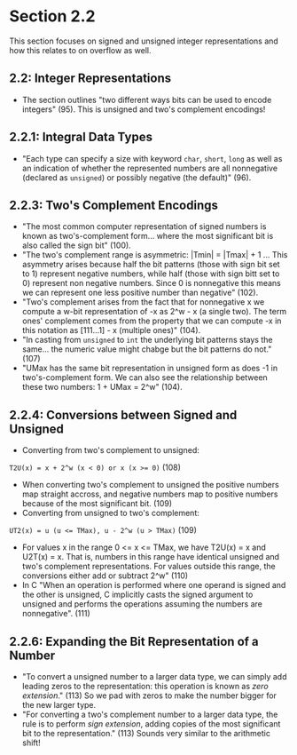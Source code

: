 # Section 2.2
This section focuses on signed and unsigned integer representations and how this relates to on overflow as well.

## 2.2: Integer Representations
- The section outlines "two different ways bits can be used to encode integers" (95). This is unsigned and two's complement encodings!

## 2.2.1: Integral Data Types
- "Each type can specify a size with keyword `char`, `short`, `long` as well as an indication of whether the represented numbers are all nonnegative (declared as `unsigned`) or possibly negative (the default)" (96).

## 2.2.3: Two's Complement Encodings
- "The most common computer representation of signed numbers is known as two's-complement form... where the most significant bit is also called the sign bit" (100).
- "The two's complement range is asymmetric: |Tmin| = |Tmax| + 1 ... This asymmetry arises because half the bit patterns (those with sign bit set to 1) represent negative numbers, while half (those with sign bitt set to 0) represent non negative numbers. Since 0 is nonnegative this means we can represent one less positive number than negative" (102).
- "Two's complement arises from the fact that for nonnegative x we compute a w-bit representation of -x as 2^w - x (a single two). The term ones' complement comes from the property that we can compute -x in this notation as [111...1] - x (multiple ones)" (104).
- "In casting from `unsigned` to `int` the underlying bit patterns stays the same... the numeric value might chabge but the bit patterns do not." (107)
- "UMax has the same bit representation in unsigned form as does -1 in two's-complement form. We can also see the relationship between these two numbers: 1 + UMax = 2^w" (104).

## 2.2.4: Conversions between Signed and Unsigned
- Converting from two's complement to unsigned:

`T2U(x) = x + 2^w (x < 0) or x (x >= 0)` (108)
- When converting two's complement to unsigned the positive numbers map straight accross, and negative numbers map to positive numbers because of the most significant bit. (109)
- Converting from unsigned to two's complement:

`UT2(x) = u (u <= TMax), u - 2^w (u > TMax)` (109)
- For values x in the range 0 <= x <= TMax, we have T2U(x) = x and U2T(x) = x. That is, numbers in this range have identical unsigned and two's complement representations. For values outside this range, the conversions either add or subtract 2^w" (110)
- In C "When an operation is performed where one operand is signed and the other is unsigned, C implicitly casts the signed argument to unsigned and performs the operations assuming the numbers are nonnegative". (111)

## 2.2.6: Expanding the Bit Representation of a Number
- "To convert a unsigned number to a larger data type, we can simply add leading zeros to the representation: this operation is known as *zero extension*." (113) So we pad with zeros to make the number bigger for the new larger type.
- "For converting a two's complement number to a larger data type, the rule is to perform *sign extension*, adding copies of the most significant bit to the representation." (113) Sounds very similar to the arithmetic shift!

